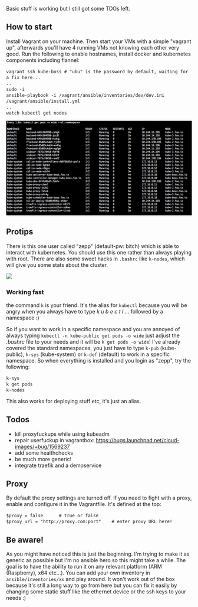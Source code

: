 Basic stuff is working but I still got some TDOs left.

## How to start
Install Vagrant on your machine. Then start your VMs with a simple "vagrant up", afterwards you'll have 4 running VMs not knowing each other very good.
Run the following to enable hostnames, install docker and kubernetes components including flannel:

```
vagrant ssh kube-boss # "ubu" is the password by default, waiting for a fix here...
..
sudo -i
ansible-playbook -i /vagrant/ansible/inventories/dev/dev.ini /vagrant/ansible/install.yml
..
watch kubectl get nodes
```

<img src="https://github.com/zepptron/kubeadm-vagrant-ansible/blob/master/temp/vag.jpg?raw=true" width="800">

## Protips
There is this one user called "zepp" (default-pw: bitch) which is able to interact with kubernetes. You should use this one rather than always playing with root. There are also some sweet hacks in `.bashrc` like `k-nodes`, which will give you some stats about the cluster.

<img src="https://github.com/zepptron/kubeadm-vagrant-ansible/blob/master/temp/k-node.jpg?raw=true" width="400">

### Working fast
the command `k` is your friend. It's the alias for `kubectl` because you will be angry when you always have to type _k u b e c t l_ ... followed by a namespace :)

So if you want to work in a specific namespace and you are annoyed of always typing `kubectl -n kube-public get pods -o wide` just adjust the _.bashrc_ file to your needs and it will be `k get pods -o wide`! I've already covered the standard namespaces, you just have to type `k-pub` (kube-public), `k-sys` (kube-system) or `k-def` (default) to work in a specific namespace. So when everything is installed and you login as "zepp", try the following:

```
k-sys
k get pods
k-nodes
```

This also works for deploying stuff etc, it's just an alias.

## Todos
- kill proxyfuckups while using kubeadm
- repair userfuckup in vagrantbox: https://bugs.launchpad.net/cloud-images/+bug/1569237 
- add some healthchecks
- be much more generic!
- integrate traefik and a demoservice

## Proxy
By default the proxy settings are turned off. If you need to fight with a proxy, enable and configure it in the Vagrantfile. It's defined at the top:
```
$proxy = false		# true or false
$proxy_url = "http://proxy.com:port"	# enter proxy URL here!
```

## Be aware!
As you might have noticed this is just the beginning. I'm trying to make it as generic as possible but I'm no ansible hero so this might take a while. The goal is to have the ability to run it on any relevant platform (ARM (Raspberry), x64 etc...). You can add your own inventory in `ansible/inventories/xx` and play around. It won't work out of the box because it's still a long way to go from here but you can fix it easily by changing some static stuff like the ethernet device or the ssh keys to your needs :)